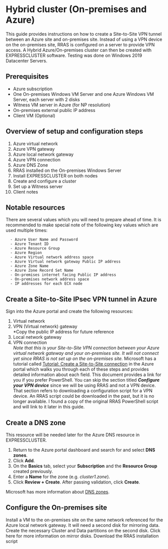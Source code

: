 # Hybrid cluster (On-premises and Azure)
This guide provides instructions on how to create a Site-to-Site VPN tunnel between an Azure site and on-premises site. Instead of using a VPN device on the on-premises site, RRAS is configured on a server to provide VPN access. A Hybrid Azure/On-premises cluster can then be created with EXPRESSCLUSTER software. Testing was done on Windows 2019 Datacenter Servers.    

## Prerequisites
- Azure subscription
- One On-premises Windows VM Server and one Azure Windows VM Server, each server with 2 disks
- Witness VM server in Azure (for NP resolution)
- On-premises external public IP address
- Client VM (Optional)

## Overview of setup and configuration steps
1. Azure virtual network
2. Azure VPN gateway
3. Azure local network gateway
4. Azure VPN connection
5. Azure DNS Zone
6. RRAS installed on the On-premises Windows Server
7. Install EXPRESSCLUSTER on both nodes
8. Create and configure a cluster
9. Set up a Witness server
10. Client notes

## Notable resources
There are several values which you will need to prepare ahead of time. It is recommended to make special note of the following key values which are used multiple times:    

      - Azure User Name and Password
      - Azure Tenant ID
      - Azure Resource Group
      - Azure Region
      - Azure Virtual network address space
      - Azure Virtual network gateway Public IP address
      - Azure Zone Name
      - Azure Zone Record Set Name
      - On-premises internet facing Public IP address
      - On-premises network address space
      - IP addresses for each ECX node

## Create a Site-to-Site IPsec VPN tunnel in Azure
Sign into the Azure portal and create the following resources:
1. Virtual network
2. VPN (Virtual network) gateway   
   \*Copy the public IP address for future reference
3. Local network gateway
4. VPN connection   
*Note that this is your Site-to-Site VPN connection between your Azure virtual network gateway and your on-premises site. It will not connect yet since RRAS is not set up on the on-premises site.*
Microsoft has a tutorial called [Tutorial: Create a Site-to-Site connection](https://docs.microsoft.com/en-us/azure/vpn-gateway/tutorial-site-to-site-portal) in the Azure portal which walks you through each of these steps and provides detailed information about each field. This document provides a link for you if you prefer PowerShell. You can skip the section titled ***Configure your VPN device*** since we will be using RRAS and not a VPN device. That section refers to downloading a configuration script for a VPN device. An RRAS script could be downloaded in the past, but it is no longer available. I found a copy of the original RRAS PowerShell script and will link to it later in this guide.
## Create a DNS zone
This resource will be needed later for the Azure DNS resource in EXPRESSCLUSTER.
1. Return to the Azure portal dashboard and search for and select **DNS zones**.
2. Click **Add**.
3. On the **Basics** tab, select your **Subscription** and the **Resource Group** created previously.
4. Enter a **Name** for the zone (e.g. *cluster1.zone*).
5. Click **Review + Create**. After passing validation, click **Create**.

Microsoft has more information about [DNS zones](https://docs.microsoft.com/en-us/azure/dns/dns-getstarted-portal). 

## Configure the On-premises site
Install a VM to the on-premises site on the same network referenced for the Azure local network gateway. It will need a second disk for mirroring data. Create the necessary Cluster and Data partitions on the second disk. Click here for more information on mirror disks.
Download the RRAS installation script <script name and link> and copy it to your on-premises server.
Change the following variable in the script to the values in your environment:

$SP_AzureGatewayIpAddress (Azure Virtual network gateway Public IP address)
$SP_Subnet (Azure Virtual network address space)
$SP_PresharedKey (Site to Site VPN connection Shared Key)

Run the script to install and configure RRAS.
Notes:
The original script can be downloaded from https://github.com/Azure/Azure-vpn-config-samples/blob/master/Microsoft/microsoft-rras-windows-server-2012-r2.ps1.xslt.
I used this article Site to Site VPN with RRAS to convert the script from XSLT to PowerShell, and make the variables more easy to modify. The script worked on a Windows 2019 Server. This page is in Japanese.
The VPN should now make a connection between the Azure site and on-premises site. Verify the connectivity status from Azure by accessing the Local network gateway resource and view Connections. The Routing and Remote Access console will show connection status from Network Interfaces on the on-premises server. You may need to create traffic (like pinging an Azure IP address) to activate the demand-dial interface. You can try pinging the Azure public IP address or use the PowerShell command:
Test-Netconnection <IP address>  -InformationLevel Detailed
The script should run the following PowerShell command to connect to Azure:
Connect-VpnS2SInterface -Name <Azure Public IP address>
The connection can also be verified with Get-VpnS2SInterface.
Create VM on Azure
If you have not done so, install a VM in Azure on a subnet of the virtual network create beforehand. It will also need a second disk for mirroring data. Create the necessary Cluster and Data partitions on the second disk, identical to the one created on the on-premises server.
Be sure that the Azure VM and the on-premises VM’s can ping each other before continuing.
Preparation for Azure DNS resource
1.	Install the Azure CLI on each node
2.	Create a server principal using the Azure CLI
Note that the output for this step is a certificate which can be used by the Azure DNS resource to access the Azure zone to manage a DNS record.

See the Instructions for performing these steps - scroll down to step 8 and proceed from there.

Additional notes:
- You need to make note of the certificate’s output since the certificate is encrypted. Write down the “name” (URI) and tenant ID.
- You only need to create a certificate on one node and then copy the certificate to the other node. Place the certificate in the same location on each node.
- Also make note of the path Azure CLI was installed to.
- See Notes on Azure DNS Resources for more information about this resource.
Install EXPRESSCLUSTER
Install EXPRESSCLUSTER on the Azure VM using the instructions from section 4.2.1 in the Installation and Configuration Guide. If more information on registering a license is needed, click here. Repeat on the on-premises node.
Create a cluster
Create the cluster, including the Azure DNS resource by following the instructions in section 4.3.of the Azure configuration guide. Perform the installation steps on either node up to the Custom monitor resource section since we will not be adding monitor resources. When at the Azure DNS resource configuration page, see the note below about the IP addresses. Skip down to page 67, step 5 to complete the configuration. Follow the instructions in section 4.4 to verify whether the environment is working. See the note about testing by deleting the A record.

Additional notes:
- On the Azure DNS resource details page, enter the primary server IP address in the IP Address field of the common tab and then enter the IP addresses of each server node in the respective tabs at the top.
- Deleting the A record in the DNS zone will not cause a failover since the record will be recreated before that can happen.
Witness Server configuration
On Witness Server
In order to provide NP resolution, a witness server VM needs to be prepared on Azure with a witness server service. It is best if it is not in the same network or region as the VPN gateway. It also needs a public IP address which can be accessed by each node of the EXPRESCLUSTER cluster, from the Azure site and on-premises site. In order to set up the witness service, you will need to download Node.js (which is required by the witness server service) and locate the witness service module, clpwitnessd-<version>.tgz, which is in a subfolder of the EXPRESSCLUSTER installation. A Node.js installation package can be downloaded from the Nodejs.org page. The witness service module can be found in the EXPRESSCLUSTER installation subfolder Common\4.2\common\tools\witnessd. Copy both files to the witness server and follow the installation guide.

Note:
The winser command to register and start the Witness server service in step 4 should be winser -i -a.
Since the witness heartbeat resource uses the ECX HTTP network partition resolution resource as well, an inbound port rule to allow port 80 needs to be created on the witness server’s NIC and through the VM’s local firewall.
Witness heartbeat resource configuration in EXPRESSCLUSTER
An explanation of the witness heartbeat resource can be found here. 
1.	Open the Cluster WebUI.
2.	Change to Config mode.
3.	Click on the Cluster properties gear icon.
4.	Select the Interconnect tab.
5.	Click Add to add another heartbeat resource.
6.	Change the Type of the new entry to Witness. MDC should be set to Do Not Use and each server set to Use.
7.	Click on the Properties button and enter the Witness server’s Public IP address for the Target Host. The Service Port can be left at 80. Click OK.
(If you click on the NP Resolution tab, there should be a new HTTP Type entry.)
8.	Click Apply the Configuration File.
Client
DNS setting
If you have a client VM on the Azure network, it can be configured to connect to whichever server is active in the cluster. It will need access to the DNS record in the DNS zone. If you go to the DNS zones page in Azure and click on the zone created previously, you will notice four entries for Name server (1 – 4). Copy the name for Name server 1 e.g. ns1-06.azure-dns.com. Now do the following:

1.	Log into the Azure VM node,  open a command prompt and type nslookup <DNS server name> e.g. nslookup ns1-06.azure-dns.com.
2.	Copy the IP address from the output.
3.	In the Azure portal locate the client VM’s page and click on the Networking folder.
4.	Then click on the network interface.
5.	Click on DNS servers and change from Inherit from virtual network to Custom.
6.	Enter the IP address from the DNS zone’s DNS server and Save it.

You should now be able to access the DNS record created by EXPRESSCLUSTER from the client. The full record name from the example in the user’s guide would be test-record1.cluster1.zone. If you pinged that entry from the client machine, you should get the IP address of the active EXPRESSCLUSTER node.

TTL setting
The default TTL value of the Azure DNS record is 3600 seconds. You need to change it to a much lower value in order for DNS updates to occur quickly after a failover from one cluster node to the other. You can manually change the TTL of the record, but when the record is modified due to a failover, for some reason it is reset to 3600 seconds. A workaround has been created so that your desired TTL will be permanent. Follow the instructions from the Azure GitHUB page titled Workaround for AzureCLI issue.to be performed on the Azure DNS resource in EXPRESSCLUSTER.

